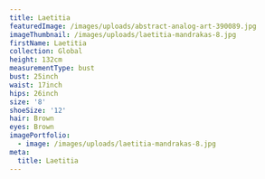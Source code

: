 ```yaml
---
title: Laetitia
featuredImage: /images/uploads/abstract-analog-art-390089.jpg
imageThumbnail: /images/uploads/laetitia-mandrakas-8.jpg
firstName: Laetitia
collection: Global
height: 132cm
measurementType: bust
bust: 25inch
waist: 17inch
hips: 26inch
size: '8'
shoeSize: '12'
hair: Brown
eyes: Brown
imagePortfolio:
  - image: /images/uploads/laetitia-mandrakas-8.jpg
meta:
  title: Laetitia
---
```


